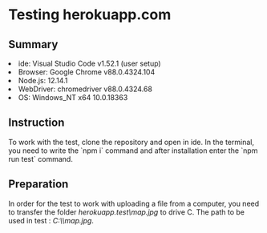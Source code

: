 <h1>Testing herokuapp.com</h1>

<h2>Summary</h2>
<li>ide: Visual Studio Code v1.52.1 (user setup)</li>
<li>Browser: Google Chrome v88.0.4324.104</li>
<li>Node.js: 12.14.1</li>
<li>WebDriver: chromedriver v88.0.4324.68</li> 
<li>OS: Windows_NT x64 10.0.18363</li>

<h2>Instruction</h2>
To work with the test, clone the repository and open in ide. In the terminal, you need to write the `npm i` command and after installation enter the `npm run test` command.

<h2>Preparation</h2>
In order for the test to work with uploading a file from a computer, you need to transfer the folder <em>herokuapp.test\map.jpg</em> to drive C. The path to be used in test : <em>C:\\map.jpg</em>. 
